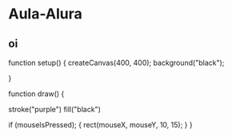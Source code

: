 # Aula-Alura
## oi

function setup() {
  createCanvas(400, 400);
  background("black");
  
}

function draw() {
  
  
  stroke("purple")
  fill("black")
  
  if (mouseIsPressed); {
  rect(mouseX, mouseY, 10, 15);
  }
}
